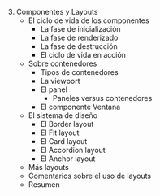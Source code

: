 3. Componentes y Layouts
    * El ciclo de vida de los componentes
       * La fase de inicialización
       * La fase de renderizado
       * La fase de destrucción
       * El ciclo de vida en acción
    * Sobre contenedores
       * Tipos de contenedores
       * La viewport
       * El panel
          * Paneles versus contenedores
       * El componente Ventana
    * El sistema de diseño
       * El Border layout
       * El Fit layout
       * El Card layout
       * El Accordion layout
       * El Anchor layout
    * Más layouts
    * Comentarios sobre el uso de layouts
    * Resumen
